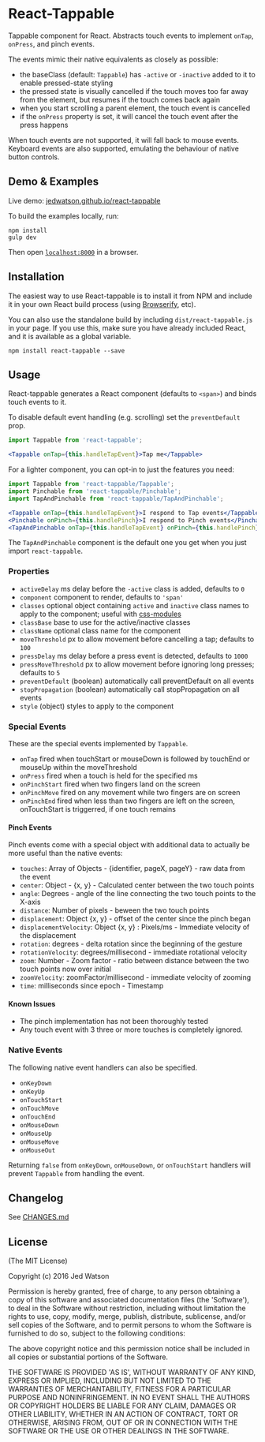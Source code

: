 React-Tappable
==============

Tappable component for React. Abstracts touch events to implement `onTap`, `onPress`, and pinch events.

The events mimic their native equivalents as closely as possible:

* the baseClass (default: `Tappable`) has `-active` or `-inactive` added to it to enable pressed-state styling
* the pressed state is visually cancelled if the touch moves too far away from the element, but resumes if the touch comes back again
* when you start scrolling a parent element, the touch event is cancelled
* if the `onPress` property is set, it will cancel the touch event after the press happens

When touch events are not supported, it will fall back to mouse events. Keyboard events are also supported, emulating the behaviour of native button controls.


## Demo & Examples

Live demo: [jedwatson.github.io/react-tappable](http://jedwatson.github.io/react-tappable/)

To build the examples locally, run:

```
npm install
gulp dev
```

Then open [`localhost:8000`](http://localhost:8000) in a browser.


## Installation

The easiest way to use React-tappable is to install it from NPM and include it in your own React build process (using [Browserify](http://browserify.org), etc).

You can also use the standalone build by including `dist/react-tappable.js` in your page. If you use this, make sure you have already included React, and it is available as a global variable.

```
npm install react-tappable --save
```


## Usage

React-tappable generates a React component (defaults to `<span>`) and binds touch events to it.

To disable default event handling (e.g. scrolling) set the `preventDefault` prop.

```jsx
import Tappable from 'react-tappable';

<Tappable onTap={this.handleTapEvent}>Tap me</Tappable>
```

For a lighter component, you can opt-in to just the features you need:

```jsx
import Tappable from 'react-tappable/Tappable';
import Pinchable from 'react-tappable/Pinchable';
import TapAndPinchable from 'react-tappable/TapAndPinchable';

<Tappable onTap={this.handleTapEvent}>I respond to Tap events</Tappable>
<Pinchable onPinch={this.handlePinch}>I respond to Pinch events</Pinchable>
<TapAndPinchable onTap={this.handleTapEvent} onPinch={this.handlePinch}>In respond to both!</TapAndPinchable>
```

The `TapAndPinchable` component is the default one you get when you just import `react-tappable`.

### Properties

* `activeDelay` ms delay before the `-active` class is added, defaults to `0`
* `component` component to render, defaults to `'span'`
* `classes` optional object containing `active` and `inactive` class names to apply to the component; useful with [css-modules](https://github.com/css-modules/css-modules)
* `classBase` base to use for the active/inactive classes
* `className` optional class name for the component
* `moveThreshold` px to allow movement before cancelling a tap; defaults to `100`
* `pressDelay` ms delay before a press event is detected, defaults to `1000`
* `pressMoveThreshold` px to allow movement before ignoring long presses; defaults to `5`
* `preventDefault` (boolean) automatically call preventDefault on all events
* `stopPropagation` (boolean) automatically call stopPropagation on all events
* `style` (object) styles to apply to the component

### Special Events

These are the special events implemented by `Tappable`.

* `onTap` fired when touchStart or mouseDown is followed by touchEnd or mouseUp within the moveThreshold
* `onPress` fired when a touch is held for the specified ms
* `onPinchStart` fired when two fingers land on the screen
* `onPinchMove` fired on any movement while two fingers are on screen
* `onPinchEnd` fired when less than two fingers are left on the screen, onTouchStart is triggerred, if one touch remains

#### Pinch Events

Pinch events come with a special object with additional data to actually be more useful than the native events:

* `touches`: Array of Objects - {identifier, pageX, pageY} - raw data from the event
* `center`: Object - {x, y} - Calculated center between the two touch points
* `angle`: Degrees - angle of the line connecting the two touch points to the X-axis
* `distance`: Number of pixels - beween the two touch points
* `displacement`: Object {x, y} - offset of the center since the pinch began
* `displacementVelocity`: Object {x, y} : Pixels/ms - Immediate velocity of the displacement
* `rotation`: degrees - delta rotation since the beginning of the gesture
* `rotationVelocity`: degrees/millisecond - immediate rotational velocity
* `zoom`: Number - Zoom factor - ratio between distance between the two touch points now over initial
* `zoomVelocity`: zoomFactor/millisecond - immediate velocity of zooming
* `time`: milliseconds since epoch - Timestamp

#### Known Issues

* The pinch implementation has not been thoroughly tested
* Any touch event with 3 three or more touches is completely ignored.

### Native Events

The following native event handlers can also be specified.

* `onKeyDown`
* `onKeyUp`
* `onTouchStart`
* `onTouchMove`
* `onTouchEnd`
* `onMouseDown`
* `onMouseUp`
* `onMouseMove`
* `onMouseOut`

Returning `false` from `onKeyDown`, `onMouseDown`, or `onTouchStart` handlers will prevent `Tappable` from handling the event.

## Changelog

See [CHANGES.md](https://github.com/JedWatson/react-tappable/blob/master/CHANGES.md)

## License

(The MIT License)

Copyright (c) 2016 Jed Watson

Permission is hereby granted, free of charge, to any person obtaining a copy of this software and associated documentation files (the 'Software'), to deal in the Software without restriction, including without limitation the rights to use, copy, modify, merge, publish, distribute, sublicense, and/or sell copies of the Software, and to permit persons to whom the Software is furnished to do so, subject to the following conditions:

The above copyright notice and this permission notice shall be included in all copies or substantial portions of the Software.

THE SOFTWARE IS PROVIDED 'AS IS', WITHOUT WARRANTY OF ANY KIND, EXPRESS OR IMPLIED, INCLUDING BUT NOT LIMITED TO THE WARRANTIES OF MERCHANTABILITY, FITNESS FOR A PARTICULAR PURPOSE AND NONINFRINGEMENT. IN NO EVENT SHALL THE AUTHORS OR COPYRIGHT HOLDERS BE LIABLE FOR ANY CLAIM, DAMAGES OR OTHER LIABILITY, WHETHER IN AN ACTION OF CONTRACT, TORT OR OTHERWISE, ARISING FROM, OUT OF OR IN CONNECTION WITH THE SOFTWARE OR THE USE OR OTHER DEALINGS IN THE SOFTWARE.
